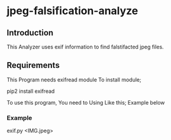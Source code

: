 # jpeg-falsification-analyze
## Introduction
This Analyzer uses exif information to find falstifacted jpeg files.

## Requirements
This Program needs exifread module
To install module;

pip2 install exifread

To use this program, You need to Using Like this; Example below

### Example 
exif.py <IMG.jpeg>